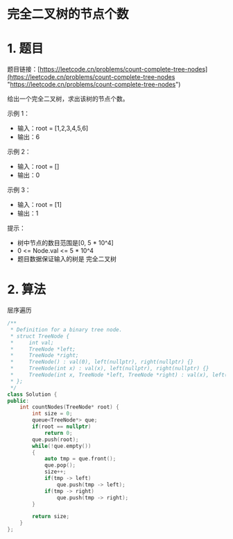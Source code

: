 # 完全二叉树的节点个数

# 1. 题目

题目链接：[https://leetcode.cn/problems/count-complete-tree-nodes](https://leetcode.cn/problems/count-complete-tree-nodes "https://leetcode.cn/problems/count-complete-tree-nodes")

给出一个完全二叉树，求出该树的节点个数。

示例 1：

- 输入：root = \[1,2,3,4,5,6]
- 输出：6

示例 2：

- 输入：root = \[]
- 输出：0

示例 3：

- 输入：root = \[1]
- 输出：1

提示：

- 树中节点的数目范围是\[0, 5 \* 10^4]
- 0 <= Node.val <= 5 \* 10^4
- 题目数据保证输入的树是 完全二叉树

# 2. 算法

层序遍历

```c++
/**
 * Definition for a binary tree node.
 * struct TreeNode {
 *     int val;
 *     TreeNode *left;
 *     TreeNode *right;
 *     TreeNode() : val(0), left(nullptr), right(nullptr) {}
 *     TreeNode(int x) : val(x), left(nullptr), right(nullptr) {}
 *     TreeNode(int x, TreeNode *left, TreeNode *right) : val(x), left(left), right(right) {}
 * };
 */
class Solution {
public:
    int countNodes(TreeNode* root) {
        int size = 0;
        queue<TreeNode*> que;
        if(root == nullptr)
            return 0;
        que.push(root);
        while(!que.empty())
        {
            auto tmp = que.front();
            que.pop();
            size++;
            if(tmp -> left)
                que.push(tmp -> left);
            if(tmp -> right)
                que.push(tmp -> right);
        }

        return size;
    }
};
```
